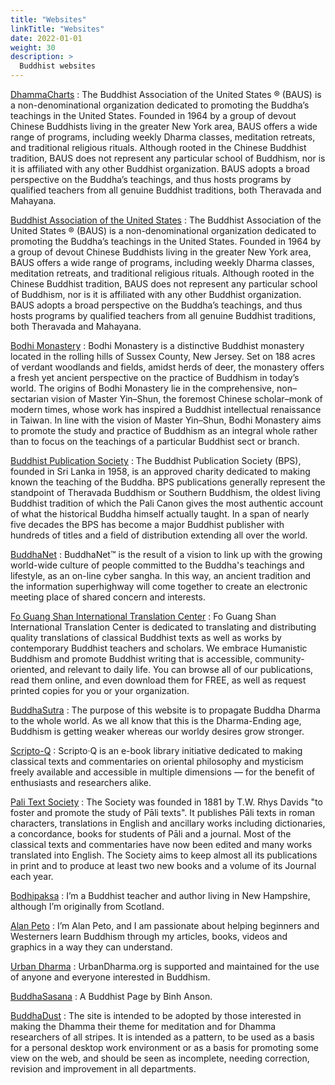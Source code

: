 ```yaml
---
title: "Websites"
linkTitle: "Websites"
date: 2022-01-01
weight: 30
description: >
  Buddhist websites
---
```


[DhammaCharts](https://www.dhammacharts.org)
: The Buddhist Association of the United States ® (BAUS) is a non-denominational organization dedicated to promoting the Buddha’s teachings in the United States. Founded in 1964 by a group of devout Chinese Buddhists living in the greater New York area, BAUS offers a wide range of programs, including weekly Dharma classes, meditation retreats, and traditional religious rituals. Although rooted in the Chinese Buddhist tradition, BAUS does not represent any particular school of Buddhism, nor is it is affiliated with any other Buddhist organization. BAUS adopts a broad perspective on the Buddha’s teachings, and thus hosts programs by qualified teachers from all genuine Buddhist traditions, both Theravada and Mahayana.

[Buddhist Association of the United States](https://www.baus.org/en/)
: The Buddhist Association of the United States ® (BAUS) is a non-denominational organization dedicated to promoting the Buddha’s teachings in the United States. Founded in 1964 by a group of devout Chinese Buddhists living in the greater New York area, BAUS offers a wide range of programs, including weekly Dharma classes, meditation retreats, and traditional religious rituals. Although rooted in the Chinese Buddhist tradition, BAUS does not represent any particular school of Buddhism, nor is it is affiliated with any other Buddhist organization. BAUS adopts a broad perspective on the Buddha’s teachings, and thus hosts programs by qualified teachers from all genuine Buddhist traditions, both Theravada and Mahayana.

[Bodhi Monastery](https://bodhimonastery.org)
: Bodhi Monastery is a distinctive Buddhist monastery located in the rolling hills of Sussex County, New Jersey. Set on 188 acres of verdant woodlands and fields, amidst herds of deer, the monastery offers a fresh yet ancient perspective on the practice of Buddhism in today’s world. The origins of Bodhi Monastery lie in the comprehensive, non–sectarian vision of Master Yin–Shun, the foremost Chinese scholar–monk of modern times, whose work has inspired a Buddhist intellectual renaissance in Taiwan. In line with the vision of Master Yin–Shun, Bodhi Monastery aims to promote the study and practice of Buddhism as an integral whole rather than to focus on the teachings of a particular Buddhist sect or branch.

[Buddhist Publication Society](https://www.bps.lk)
: The Buddhist Publication Society (BPS), founded in Sri Lanka in 1958, is an approved charity dedicated to making known the teaching of the Buddha. BPS publications generally represent the standpoint of Theravada Buddhism or Southern Buddhism, the oldest living Buddhist tradition of which the Pali Canon gives the most authentic account of what the historical Buddha himself actually taught. In a span of nearly five decades the BPS has become a major Buddhist publisher with hundreds of titles and a field of distribution extending all over the world.

[BuddhaNet](http://www.buddhanet.net)
: BuddhaNet™ is the result of a vision to link up with the growing world-wide culture of people committed to the Buddha's teachings and lifestyle, as an on-line cyber sangha. In this way, an ancient tradition and the information superhighway will come together to create an electronic meeting place of shared concern and interests.

[Fo Guang Shan International Translation Center](https://www.fgsitc.org)
: Fo Guang Shan International Translation Center is dedicated to translating and distributing quality translations of classical Buddhist texts as well as works by contemporary Buddhist teachers and scholars. We embrace Humanistic Buddhism and promote Buddhist writing that is accessible, community-oriented, and relevant to daily life. You can browse all of our publications, read them online, and even download them for FREE, as well as request printed copies for you or your organization.

[BuddhaSutra](http://buddhasutra.com)
: The purpose of this website is to propagate Buddha Dharma to the whole world. As we all know that this is the Dharma-Ending age, Buddhism is getting weaker whereas our worldy desires grow stronger.

[Scripto-Q](https://scriptoq.com/page/resources/book_index/buddhism/theravada)
: Scripto·Q is an e-book library initiative dedicated to making classical texts and commentaries on oriental philosophy and mysticism freely available and accessible in multiple dimensions — for the benefit of enthusiasts and researchers alike.

[Pali Text Society](http://www.palitext.com)
: The Society was founded in 1881 by T.W. Rhys Davids "to foster and promote the study of Pāli texts". It publishes Pāli texts in roman characters, translations in English and ancillary works including dictionaries, a concordance, books for students of Pāli and a journal. Most of the classical texts and commentaries have now been edited and many works translated into English. The Society aims to keep almost all its publications in print and to produce at least two new books and a volume of its Journal each year. 

[Bodhipaksa](https://www.bodhipaksa.com)
: I’m a Buddhist teacher and author living in New Hampshire, although I’m originally from Scotland.

[Alan Peto](https://alanpeto.com)
: I’m Alan Peto, and I am passionate about helping beginners and Westerners learn Buddhism through my articles, books, videos and graphics in a way they can understand.

[Urban Dharma](https://www.urbandharma.org/index6.html)
: UrbanDharma.org is supported and maintained for the use of anyone and everyone interested in Buddhism.

[BuddhaSasana](https://www.budsas.org/index.htm)
: A Buddhist Page by Binh Anson.

[BuddhaDust](https://obo.genaud.net/index.htm)
: The site is intended to be adopted by those interested in making the Dhamma their theme for meditation and for Dhamma researchers of all stripes. It is intended as a pattern, to be used as a basis for a personal desktop work environment or as a basis for promoting some view on the web, and should be seen as incomplete, needing correction, revision and improvement in all departments.
